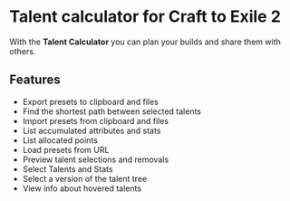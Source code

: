 # Talent calculator for Craft to Exile 2

With the **Talent Calculator** you can plan your builds and share them with others.

## Features

* Export presets to clipboard and files
* Find the shortest path between selected talents
* Import presets from clipboard and files
* List accumulated attributes and stats
* List allocated points
* Load presets from URL
* Preview talent selections and removals
* Select Talents and Stats
* Select a version of the talent tree
* View info about hovered talents
